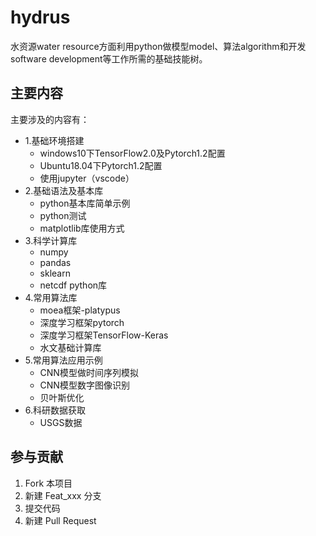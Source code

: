 # hydrus

水资源water resource方面利用python做模型model、算法algorithm和开发software development等工作所需的基础技能树。

## 主要内容

主要涉及的内容有：

- 1.基础环境搭建
  - windows10下TensorFlow2.0及Pytorch1.2配置
  - Ubuntu18.04下Pytorch1.2配置
  - 使用jupyter（vscode）
- 2.基础语法及基本库
  - python基本库简单示例
  - python测试
  - matplotlib库使用方式
- 3.科学计算库
  - numpy
  - pandas
  - sklearn
  - netcdf python库
- 4.常用算法库
  - moea框架-platypus
  - 深度学习框架pytorch
  - 深度学习框架TensorFlow-Keras
  - 水文基础计算库
- 5.常用算法应用示例
  - CNN模型做时间序列模拟
  - CNN模型数字图像识别
  - 贝叶斯优化
- 6.科研数据获取
  - USGS数据

## 参与贡献

1. Fork 本项目
2. 新建 Feat_xxx 分支
3. 提交代码
4. 新建 Pull Request
